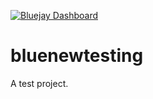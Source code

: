 [![Bluejay Dashboard](https://img.shields.io/badge/Bluejay-Dashboard_999-blue.svg)](http://dashboard.bluejay.governify.io/dashboard/script/dashboardLoader.js?dashboardURL=https://reporter.bluejay.governify.io/api/v4/dashboards/tpa-PSG2-2023-GH-raffrearaUS_bluenewtesting/main)

# bluenewtesting

A test project.
